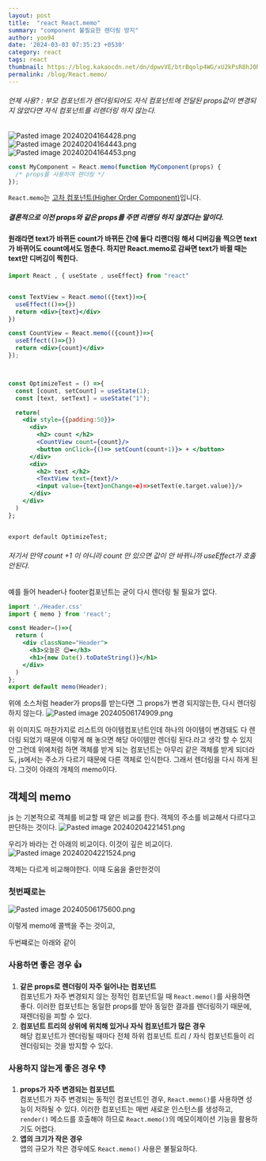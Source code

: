```yaml
---
layout: post
title:  "react React.memo"
summary: "component 불필요한 렌더링 방지"
author: yoo94
date: '2024-03-03 07:35:23 +0530'
category: react
tags: react
thumbnail: https://blog.kakaocdn.net/dn/dpwvVE/btrBqolp4WG/xU2kPsR8hJ0Rpx9B1LSoZ1/img.png
permalink: /blog/React.memo/
---
```

###### 언제 사용?  : 부모 컴포넌트가 렌더링되어도 자식 컴포넌트에 전달된 props값이 변경되지 않았다면 자식 컴포넌트를 리렌더링 하지 않는다.

<img src="/assets/postImg/Pasted image 20240204164428.png" alt="Pasted image 20240204164428.png" style="max-width:100%;">
<img src="/assets/postImg/Pasted image 20240204164443.png" alt="Pasted image 20240204164443.png" style="max-width:100%;">
<img src="/assets/postImg/Pasted image 20240204164453.png" alt="Pasted image 20240204164453.png" style="max-width:100%;">

```jsx
const MyComponent = React.memo(function MyComponent(props) {
  /* props를 사용하여 렌더링 */
});
```

`React.memo`는 [고차 컴포넌트(Higher Order Component)](https://ko.legacy.reactjs.org/docs/higher-order-components.html)입니다.
##### 결론적으로 이전 props와  같은 props를 주면 리랜딩  하지 않겠다는 말이다.

#### 원래라면 text가 바뀌든 count가 바뀌든 간에 둘다 리랜더링 해서 디버깅을 찍으면 text가 바뀌어도 count에서도 멈춘다. 하지만 React.memo로 감싸면 text가 바뀔 때는 text만 디버깅이 찍힌다.

```jsx
import React , { useState , useEffect} from "react"


const TextView = React.memo(({text})=>{
  useEffect(()=>{})
  return <div>{text}</div>
})

const CountView = React.memo(({count})=>{
  useEffect(()=>{})
  return <div>{count}</div>
});



const OptimizeTest = () =>{
  const [count, setCount] = useState(1);
  const [text, setText] = useState("1");

  return(
    <div style={{padding:50}}>
      <div>
        <h2> count </h2>
        <CountView count={count}/>
        <button onClick={()=> setCount(count+1)}> + </button>
      </div>      
      <div>
        <h2> text </h2>
        <TextView text={text}/>
        <input value={text}onChange=e)=>setText(e.target.value)}/>
      </div>
    </div>
  )
};


export default OptimizeTest;
```
###### 저기서 만약 count +1 이 아니라 count 만 있으면 값이 안 바뀌니까 useEffect가 호출 안된다.


예를 들어 header나 footer컴포넌트는 굳이 다시 렌더링 될 필요가 없다.
```jsx
import './Header.css'
import { memo } from 'react';

const Header=()=>{
  return (
    <div className="Header">
      <h3>오늘은 😊❤️</h3>
      <h1>{new Date().toDateString()}</h1>
    </div>
  )
};
export default memo(Header);
```
위에 소스처럼 header가 props를 받는다면 그 props가 변경 되지않는한, 다시 렌더링 하지 않는다.
<img src="/assets/postImg/Pasted image 20240506174909.png" alt="Pasted image 20240506174909.png" style="max-width:100%;">

위 이미지도 마찬가지로 리스트의 아이템컴포넌트인데 하나의 아이템이 변경돼도 다 렌더링 되었기 때문에 이렇게 해 놓으면 해당 아이템만 렌더링 된다.라고 생각 할 수 있지만
그런데 위에처럼 하면 객체를 받게 되는 컴포넌트는 아무리 같은 객체를 받게 되더라도, js에서는 주소가 다르기 때문에 다른 객체로 인식한다. 그래서 렌더링을 다시 하게 된다.
그것이 아래의 개체의 memo이다.
## 객체의 memo

js 는 기본적으로 객체를 비교할 때 얕은 비교를 한다.
객체의 주소를 비교해서 다르다고 판단하는 것이다.
<img src="/assets/postImg/Pasted image 20240204221451.png" alt="Pasted image 20240204221451.png" style="max-width:100%;">

우리가 바라는 건 아래의 비교이다.
이것이 깊은 비교이다.
<img src="/assets/postImg/Pasted image 20240204221524.png" alt="Pasted image 20240204221524.png" style="max-width:100%;">


객체는 다르게 비교해야한다.
이때 도움을 줄만한것이

### 첫번째로는
<img src="/assets/postImg/Pasted image 20240506175600.png" alt="Pasted image 20240506175600.png" style="max-width:100%;">

이렇게 memo에 콜백을 주는 것이고,

두번쨰로는 아래와 같이

### 사용하면 좋은 경우 👍

1. **같은 props로 렌더링이 자주 일어나는 컴포넌트**  
   컴포넌트가 자주 변경되지 않는 정적인 컴포넌트일 때 `React.memo()`를 사용하면 좋다. 이러한 컴포넌트는 동일한 props를 받아 동일한 결과를 렌더링하기 때문에, 재렌더링을 피할 수 있다.
2. **컴포넌트 트리의 상위에 위치해 있거나 자식 컴포넌트가 많은 경우**  
   해당 컴포넌트가 렌더링될 때마다 전체 하위 컴포넌트 트리 / 자식 컴포넌트들이 리렌더링되는 것을 방지할 수 있다.

### 사용하지 않는게 좋은 경우 👎

1. **props가 자주 변경되는 컴포넌트**  
   컴포넌트가 자주 변경되는 동적인 컴포넌트인 경우, `React.memo()`를 사용하면 성능이 저하될 수 있다. 이러한 컴포넌트는 매번 새로운 인스턴스를 생성하고, `render()` 메소드를 호출해야 하므로 `React.memo()`의 메모이제이션 기능을 활용하기도 어렵다.
2. **앱의 크기가 작은 경우**  
   앱의 규모가 작은 경우에도 `React.memo()` 사용은 불필요하다.
